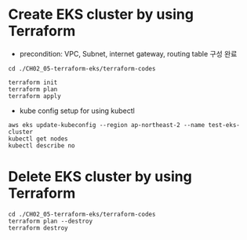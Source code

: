 # Create EKS cluster by using Terraform
- precondition: VPC, Subnet, internet gateway, routing table 구성 완료

```
cd ./CH02_05-terraform-eks/terraform-codes

terraform init
terraform plan
terraform apply
```

- kube config setup for using kubectl
```
aws eks update-kubeconfig --region ap-northeast-2 --name test-eks-cluster
kubectl get nodes
kubectl describe no
```

# Delete EKS cluster by using Terraform

```
cd ./CH02_05-terraform-eks/terraform-codes
terraform plan --destroy
terraform destroy
```
